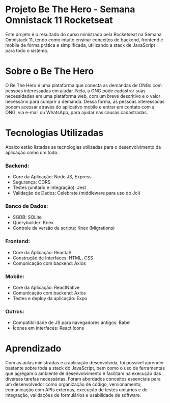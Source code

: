 # Projeto Be The Hero - Semana Omnistack 11 Rocketseat
Este projeto é o resultado do curso ministrado pela Rocketseat na Semana Omnistack 11, tendo como intuito ensinar conceitos de backend, frontend e mobile de forma prática e simplificada, utilizando a stack de JavaScript para todo o sistema.

# Sobre o Be The Hero
O Be The Hero é uma plataforma que conecta as demandas de ONGs com pessoas interessadas em ajudar. Nela, a ONG pode cadastrar suas necessidades em uma plataforma web, com um breve descritivo e o valor necessário para cumprir a demanda. Dessa forma, as pessoas interessadas podem acessar através do aplicativo mobile e entrar em contato com a ONG, via e-mail ou WhatsApp, para ajudar nas causas cadastradas.

# Tecnologias Utilizadas
Abaixo estão listadas as tecnologias utilizadas para o desenvolvimento da aplicação como um todo.

### Backend: 
* Core da Aplicação: Node.JS, Express
* Segurança: CORS
* Testes (unitário e integração): Jest
* Validação de Dados: Celebrate (middleware para uso do Joi)

### Banco de Dados: 
* SGDB: SQLite
* Querybuilder: Knex
* Controle de versão de scripts: Knex (Migrations)

### Frontend:
* Core da Aplicação: ReactJS
* Construção de Interfaces: HTML, CSS
* Comunicação com backend: Axios

### Mobile:
* Core da Aplicação: ReactNative
* Comunicação com backend: Axios
* Testes e deploy da aplicação: Expo

### Outros:
* Compatibilidade de JS para navegadores antigos: Babel
* Ícones em interfaces: React Icons

# Aprendizado
Com as aulas ministradas e a aplicação desenvolvida, foi possível aprender bastante sobre toda a stack do JavaScript, bem como o uso de ferramentas que agregam o ambiente de desenvolvimento e facilitam na execução das diversas tarefas necessárias. Foram abordados conceitos essenciais para um desenvolvedor como organização de código, versionamento, comunicação com APIs externas, execução de testes unitários e de integração, validações de formulários e usabilidade de software.
